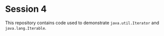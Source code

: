 # Session 4

This repository contains code used to demonstrate `java.util.Iterator` and `java.lang.Iterable`.
